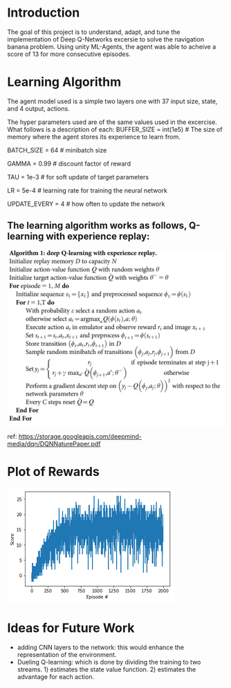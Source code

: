 # Introduction
The goal of this project is to understand, adapt, and tune the implementation of Deep Q-Networks excersie to solve the navigation banana problem.
Using unity ML-Agents, the agent was able to acheive a score of 13 for more consecutive episodes.

# Learning Algorithm
The agent model used is a simple two layers one with 37 input size, state, and 4 output, actions.  

The hyper parameters used are of the same values used in the excercise. What follows is a description of each:
BUFFER_SIZE = int(1e5)  # The size of memory where the agent stores its experience to learn from. 

BATCH_SIZE = 64         # minibatch size

GAMMA = 0.99            # discount factor of reward

TAU = 1e-3              # for soft update of target parameters

LR = 5e-4               # learning rate for training the neural network

UPDATE_EVERY = 4        # how often to update the network

## The learning algorithm works as follows, Q-learning with experience replay:

![alt text](./deep_q_learning.png)

ref: https://storage.googleapis.com/deepmind-media/dqn/DQNNaturePaper.pdf

# Plot of Rewards
![alt text](./mse.png)


# Ideas for Future Work
* adding CNN layers to the network: this would enhance the representation of the environment.
* Dueling Q-learning: which is done by dividing the training to two streams. 1) estimates the state value function. 2) estimates the advantage for each action.
